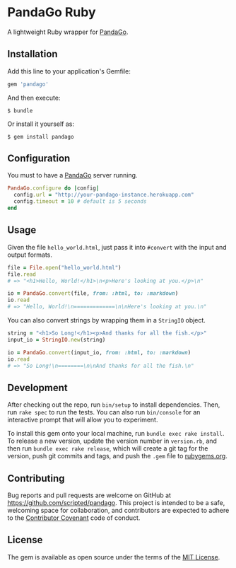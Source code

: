 # PandaGo Ruby

A lightweight Ruby wrapper for [PandaGo](https://github.com/Scripted/pandago).

## Installation

Add this line to your application's Gemfile:

```ruby
gem 'pandago'
```

And then execute:

    $ bundle

Or install it yourself as:

    $ gem install pandago

## Configuration

You must to have a [PandaGo](https://github.com/Scripted/pandago) server running.

``` ruby
PandaGo.configure do |config|
  config.url = "http://your-pandago-instance.herokuapp.com"
  config.timeout = 10 # default is 5 seconds
end
```

## Usage

Given the file `hello_world.html`, just pass it into `#convert` with the input
and output formats.

``` ruby
file = File.open("hello_world.html")
file.read
# => "<h1>Hello, World!</h1>\n<p>Here's looking at you.</p>\n"

io = PandaGo.convert(file, from: :html, to: :markdown)
io.read
# => "Hello, World!\n=============\n\nHere's looking at you.\n"
```

You can also convert strings by wrapping them in a `StringIO` object.

``` ruby
string = "<h1>So Long!</h1><p>And thanks for all the fish.</p>"
input_io = StringIO.new(string)

io = PandaGo.convert(input_io, from: :html, to: :markdown)
io.read
# => "So Long!\n========\n\nAnd thanks for all the fish.\n"
```

## Development

After checking out the repo, run `bin/setup` to install dependencies. Then, run `rake spec` to run the tests. You can also run `bin/console` for an interactive prompt that will allow you to experiment.

To install this gem onto your local machine, run `bundle exec rake install`. To release a new version, update the version number in `version.rb`, and then run `bundle exec rake release`, which will create a git tag for the version, push git commits and tags, and push the `.gem` file to [rubygems.org](https://rubygems.org).

## Contributing

Bug reports and pull requests are welcome on GitHub at https://github.com/scripted/pandago. This project is intended to be a safe, welcoming space for collaboration, and contributors are expected to adhere to the [Contributor Covenant](http://contributor-covenant.org) code of conduct.

## License

The gem is available as open source under the terms of the [MIT License](http://opensource.org/licenses/MIT).

